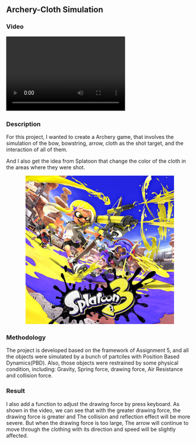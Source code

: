 ## Archery-Cloth Simulation

### Video
<video src="./video.mov" width="320" height="200" controls preload></video>
### Description
For this project, I wanted to create a Archery game, that involves the simulation of the bow, bowstring, arrow, cloth as the shot target, and the interaction of all of them.  

And I also get the idea from Splatoon that change the color of the cloth in the areas where they were shot.
<div align=center><img height="400" src="splatoon.jpg"/></div>

### Methodology
The project is developed based on the framework of Assignment 5, and all the objects were simulated by a bunch of partciles with Position Based Dynamics(PBD). Also, those objects were restrained by some physical condition, including: Gravity, Spring force, drawing force, Air Resistance and collision force.
  

### Result
I also add a function to adjust the drawing force by press keyboard. As shown in the video, we can see that with the greater drawing force, the drawing force is greater and The collision and reflection effect will be more severe. But when the drawing force is too large, The arrow will continue to move through the clothing with its direction and speed will be slightly affected.


